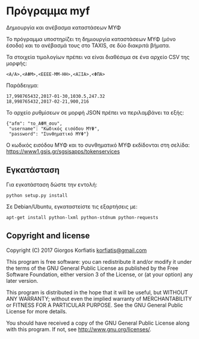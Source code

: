 # Πρόγραμμα myf

Δημιουργία και ανέβασμα καταστάσεων ΜΥΦ

Το πρόγραμμα υποστηρίζει τη δημιουργία καταστάσεων ΜΥΦ (μόνο έσοδα)
και το ανέβασμά τους στο TAXIS, σε δύο διακριτά βήματα.

Τα στοιχεία τιμολογίων πρέπει να είναι διαθέσιμα σε ένα αρχείο CSV
της μορφής:

    <Α/Α>,<ΑΦΜ>,<ΕΕΕΕ-ΜΜ-ΗΗ>,<ΑΞΙΑ>,<ΦΠΑ>

Παράδειγμα:

    17,998765432,2017-01-30,1030.5,247.32
    18,998765432,2017-02-21,900,216

Το αρχείο ρυθμίσεων σε μορφή JSON πρέπει να περιλαμβάνει τα εξής:

    {"afm": "το_ΑΦΜ_σου",
     "username": "Κωδικός εισόδου ΜΥΦ",
     "password": "Συνθηματικό ΜΥΦ"}

Ο κωδικός εισόδου ΜΥΦ και το συνθηματικό ΜΥΦ εκδίδονται στη σελίδα:
https://www1.gsis.gr/sgsisapps/tokenservices

## Εγκατάσταση

Για εγκατάσταση δώστε την εντολή:

    python setup.py install

Σε Debian/Ubuntu, εγκαταστείστε τις εξαρτήσεις με:

    apt-get install python-lxml python-stdnum python-requests

## Copyright and license

Copyright (C) 2017 Giorgos Korfiatis <korfiatis@gmail.com>

This program is free software: you can redistribute it and/or modify
it under the terms of the GNU General Public License as published by
the Free Software Foundation, either version 3 of the License, or
(at your option) any later version.

This program is distributed in the hope that it will be useful,
but WITHOUT ANY WARRANTY; without even the implied warranty of
MERCHANTABILITY or FITNESS FOR A PARTICULAR PURPOSE.  See the
GNU General Public License for more details.

You should have received a copy of the GNU General Public License
along with this program.  If not, see <http://www.gnu.org/licenses/>.
